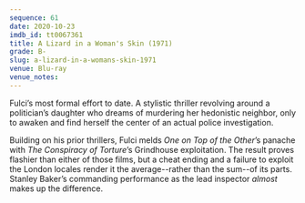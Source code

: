 ```yaml
---
sequence: 61
date: 2020-10-23
imdb_id: tt0067361
title: A Lizard in a Woman's Skin (1971)
grade: B-
slug: a-lizard-in-a-womans-skin-1971
venue: Blu-ray
venue_notes:
---
```


Fulci’s most formal effort to date. A stylistic thriller revolving around a politician’s daughter who dreams of murdering her hedonistic neighbor, only to awaken and find herself the center of an actual police investigation.

<!-- end -->

Building on his prior thrillers, Fulci melds <span data-imdb-id="tt0065148">_One on Top of the Other_</span>’s panache with <span data-imdb-id="tt0064073">_The Conspiracy of Torture_</span>’s Grindhouse exploitation. The result proves flashier than either of those films, but a cheat ending and a failure to exploit the London locales render it the average--rather than the sum--of its parts. Stanley Baker’s commanding performance as the lead inspector _almost_ makes up the difference.